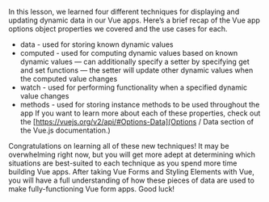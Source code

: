 In this lesson, we learned four different techniques for displaying and updating dynamic data in our Vue apps. Here’s a brief recap of the Vue app options object properties we covered and the use cases for each.

- data - used for storing known dynamic values
- computed - used for computing dynamic values based on known dynamic values — can additionally specify a setter by specifying get and set functions — the setter will update other dynamic values when the computed value changes
- watch - used for performing functionality when a specified dynamic value changes
- methods - used for storing instance methods to be used throughout the app
  If you want to learn more about each of these properties, check out the [https://vuejs.org/v2/api/#Options-Data](Options / Data section of the Vue.js documentation.)

Congratulations on learning all of these new techniques! It may be overwhelming right now, but you will get more adept at determining which situations are best-suited to each technique as you spend more time building Vue apps. After taking Vue Forms and Styling Elements with Vue, you will have a full understanding of how these pieces of data are used to make fully-functioning Vue form apps. Good luck!
